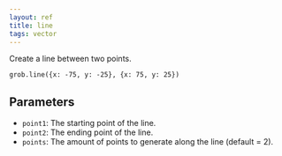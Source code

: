 ```yaml
---
layout: ref
title: line
tags: vector
---
```

Create a line between two points.

    grob.line({x: -75, y: -25}, {x: 75, y: 25})

## Parameters
- `point1`: The starting point of the line.
- `point2`: The ending point of the line.
- `points`: The amount of points to generate along the line (default = 2).
